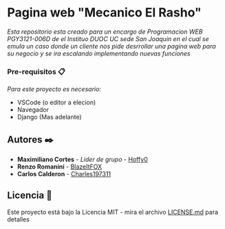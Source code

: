 # Pagina web "Mecanico El Rasho"

_Esta repositorio esta creado para un encargo de Programacion WEB PGY3121-006D de el Instituo DUOC UC sede San Joaquin en el cual se emula un caso donde un cliente nos pide desrrollar una pagina web para su negocio y se ira escalando implementando nuevas funciones_


### Pre-requisitos 📋

_Para este proyecto es necesario:_
* VSCode (o editor a elecion)
* Navegador
* Django (Mas adelante)

## Autores ✒️


* **Maximiliano Cortes** - *Lider de grupo* - [Hoffy0](https://github.com/Hoffy0)
* **Renzo Romanini** - [BlazeItFOX](https://github.com/BlazeItFOX)
* **Carlos Calderon** - [Charles197311](https://github.com/Charles197311)


## Licencia 📄

Este proyecto está bajo la Licencia MIT - mira el archivo [LICENSE.md](LICENSE.md) para detalles
